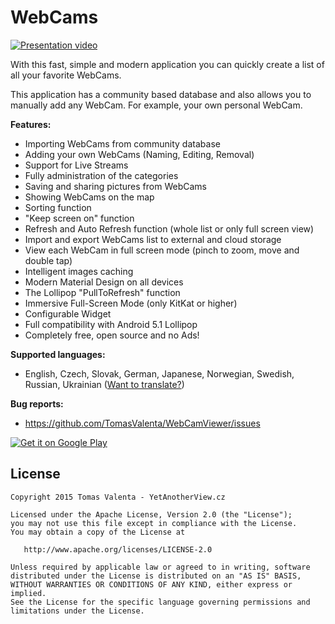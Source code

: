 # WebCams

[![Presentation video](http://img.youtube.com/vi/ZCMKV54rQVM/0.jpg)](http://www.youtube.com/watch?v=ZCMKV54rQVM)

With this fast, simple and modern application you can quickly create a list of all your favorite WebCams.

This application has a community based database and also allows you to manually add any WebCam. For example, your own personal WebCam.

**Features:**
- Importing WebCams from community database
- Adding your own WebCams (Naming, Editing, Removal)
- Support for Live Streams
- Fully administration of the categories
- Saving and sharing pictures from WebCams
- Showing WebCams on the map
- Sorting function
- "Keep screen on" function
- Refresh and Auto Refresh function (whole list or only full screen view)
- Import and export WebCams list to external and cloud storage
- View each WebCam in full screen mode (pinch to zoom, move and double tap)
- Intelligent images caching
- Modern Material Design on all devices
- The Lollipop "PullToRefresh" function
- Immersive Full-Screen Mode (only KitKat or higher)
- Configurable Widget
- Full compatibility with Android 5.1 Lollipop
- Completely free, open source and no Ads!

**Supported languages:**
* English, Czech, Slovak, German, Japanese, Norwegian, Swedish, Russian, Ukrainian ([Want to translate?](http://goo.gl/MUJqYZ))

**Bug reports:**

* https://github.com/TomasValenta/WebCamViewer/issues

[![Get it on Google Play](http://developer.android.com/images/brand/en_generic_rgb_wo_60.png)](https://play.google.com/store/apps/details?id=cz.yetanotherview.webcamviewer.app)
	 
License
--------

    Copyright 2015 Tomas Valenta - YetAnotherView.cz

    Licensed under the Apache License, Version 2.0 (the "License");
    you may not use this file except in compliance with the License.
    You may obtain a copy of the License at

       http://www.apache.org/licenses/LICENSE-2.0

    Unless required by applicable law or agreed to in writing, software
    distributed under the License is distributed on an "AS IS" BASIS,
    WITHOUT WARRANTIES OR CONDITIONS OF ANY KIND, either express or implied.
    See the License for the specific language governing permissions and
    limitations under the License.